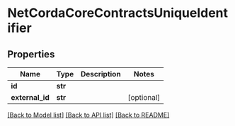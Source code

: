 # NetCordaCoreContractsUniqueIdentifier

## Properties
Name | Type | Description | Notes
------------ | ------------- | ------------- | -------------
**id** | **str** |  | 
**external_id** | **str** |  | [optional] 

[[Back to Model list]](../README.md#documentation-for-models) [[Back to API list]](../README.md#documentation-for-api-endpoints) [[Back to README]](../README.md)


